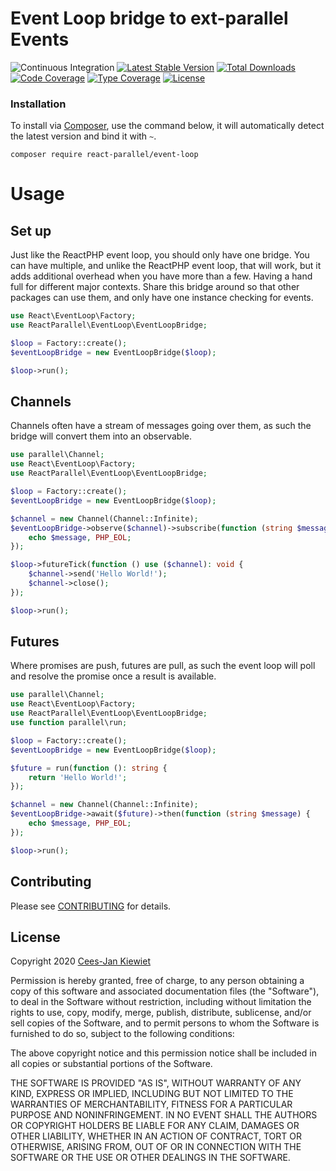 # Event Loop bridge to ext-parallel Events

![Continuous Integration](https://github.com/Reactphp-parallel/event-loop/workflows/Continuous%20Integration/badge.svg)
[![Latest Stable Version](https://poser.pugx.org/React-parallel/event-loop/v/stable.png)](https://packagist.org/packages/React-parallel/event-loop)
[![Total Downloads](https://poser.pugx.org/React-parallel/event-loop/downloads.png)](https://packagist.org/packages/React-parallel/event-loop)
[![Code Coverage](https://scrutinizer-ci.com/g/Reactphp-parallel/event-loop/badges/coverage.png?b=master)](https://scrutinizer-ci.com/g/Reactphp-parallel/event-loop/?branch=master)
[![Type Coverage](https://shepherd.dev/github/Reactphp-parallel/event-loop/coverage.svg)](https://shepherd.dev/github/Reactphp-parallel/event-loop)
[![License](https://poser.pugx.org/React-parallel/event-loop/license.png)](https://packagist.org/packages/React-parallel/event-loop)

### Installation ###

To install via [Composer](http://getcomposer.org/), use the command below, it will automatically detect the latest version and bind it with `~`.

```
composer require react-parallel/event-loop 
```

# Usage

## Set up

Just like the ReactPHP event loop, you should only have one bridge. You can have multiple, and unlike the ReactPHP 
event loop, that will work, but it adds additional overhead when you have more than a few. Having a hand full for 
different major contexts. Share this bridge around so that other packages can use them, and only have one instance 
checking for events.

```php
use React\EventLoop\Factory;
use ReactParallel\EventLoop\EventLoopBridge;

$loop = Factory::create();
$eventLoopBridge = new EventLoopBridge($loop);

$loop->run();
```

## Channels

Channels often have a stream of messages going over them, as such the bridge will convert them into an observable.

```php
use parallel\Channel;
use React\EventLoop\Factory;
use ReactParallel\EventLoop\EventLoopBridge;

$loop = Factory::create();
$eventLoopBridge = new EventLoopBridge($loop);

$channel = new Channel(Channel::Infinite);
$eventLoopBridge->observe($channel)->subscribe(function (string $message) {
    echo $message, PHP_EOL;
});

$loop->futureTick(function () use ($channel): void {
    $channel->send('Hello World!');
    $channel->close();
});

$loop->run();
```

## Futures

Where promises are push, futures are pull, as such the event loop will poll and resolve the promise once a result is 
available.

```php
use parallel\Channel;
use React\EventLoop\Factory;
use ReactParallel\EventLoop\EventLoopBridge;
use function parallel\run;

$loop = Factory::create();
$eventLoopBridge = new EventLoopBridge($loop);

$future = run(function (): string {
    return 'Hello World!';
});

$channel = new Channel(Channel::Infinite);
$eventLoopBridge->await($future)->then(function (string $message) {
    echo $message, PHP_EOL;
});

$loop->run();
```

## Contributing ##

Please see [CONTRIBUTING](CONTRIBUTING.md) for details.

## License ##

Copyright 2020 [Cees-Jan Kiewiet](http://wyrihaximus.net/)

Permission is hereby granted, free of charge, to any person
obtaining a copy of this software and associated documentation
files (the "Software"), to deal in the Software without
restriction, including without limitation the rights to use,
copy, modify, merge, publish, distribute, sublicense, and/or sell
copies of the Software, and to permit persons to whom the
Software is furnished to do so, subject to the following
conditions:

The above copyright notice and this permission notice shall be
included in all copies or substantial portions of the Software.

THE SOFTWARE IS PROVIDED "AS IS", WITHOUT WARRANTY OF ANY KIND,
EXPRESS OR IMPLIED, INCLUDING BUT NOT LIMITED TO THE WARRANTIES
OF MERCHANTABILITY, FITNESS FOR A PARTICULAR PURPOSE AND
NONINFRINGEMENT. IN NO EVENT SHALL THE AUTHORS OR COPYRIGHT
HOLDERS BE LIABLE FOR ANY CLAIM, DAMAGES OR OTHER LIABILITY,
WHETHER IN AN ACTION OF CONTRACT, TORT OR OTHERWISE, ARISING
FROM, OUT OF OR IN CONNECTION WITH THE SOFTWARE OR THE USE OR
OTHER DEALINGS IN THE SOFTWARE.
